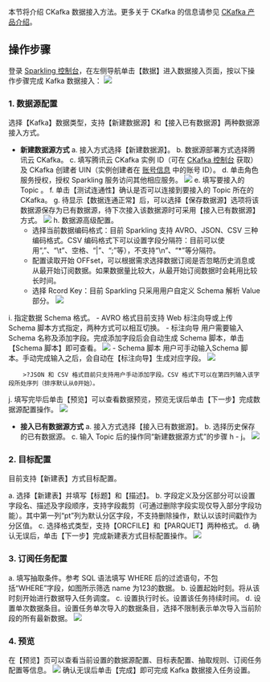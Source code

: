 本节将介绍 CKafka 数据接入方法。更多关于 CKafka 的信息请参见 [CKafka 产品介绍](https://cloud.tencent.com/document/product/597/10066)。

## 操作步骤

登录 [Sparkling 控制台](https://sparkling.cloud.tencent.com)，在左侧导航单击【数据】进入数据接入页面，按以下操作步骤完成 Kafka 数据接入：
![](https://main.qcloudimg.com/raw/009acb9b28f03361d74cf10417a16d3d.png)

### 1. 数据源配置

选择【Kafka】数据类型，支持【新建数据源】和【接入已有数据源】两种数据源接入方式。

- **新建数据源方式**
  a. 接入方式选择【新建数据源】。
   b. 数据源部署方式选择腾讯云 CKafka。
   c. 填写腾讯云 CKafka 实例 ID（可在 [CKafka 控制台](https://console.cloud.tencent.com/ckafka) 获取）及  CKafka 创建者 UIN（实例创建者在 [账号信息](https://console.cloud.tencent.com/developer) 中的账号 ID）。
   d. 单击角色服务授权，授权 Sparkling 服务访问其他相应服务。
   ![](https://main.qcloudimg.com/raw/87ec4e2aeddf3ec47597a9dabb006039.png)
  e. 填写要接入的 Topic 。
  f. 单击【测试连通性】确认是否可以连接到要接入的 Topic 所在的 CKafka。
  g. 待显示【数据连通正常】后，可以选择【保存数据源】选项将该数据源保存为已有数据源，待下次接入该数据源时可采用【接入已有数据源】方式。
   ![](https://main.qcloudimg.com/raw/411c8491b23786dafcf50c20bfcb41b8.png)
  h. 数据源高级配置。
  - 选择当前数据编码格式：目前 Sparkling 支持 AVRO、JSON、CSV 三种编码格式。CSV 编码格式下可以设置字段分隔符：目前可以使用“,”、“\t”、空格、“|”、“;”等），不支持“\n”、“\*”等分隔符。
  - 配置读取开始 OFFset，可以根据需求选择数据订阅是否忽略历史消息或从最开始订阅数据。如果数据量比较大，从最开始订阅数据时会耗用比较长时间。
  - 选择 Rcord Key：目前 Sparkling 只采用用户自定义 Schema 解析 Value 部分。
    ![](https://main.qcloudimg.com/raw/ba355a6ab9d79136b45b4fe4fa78ec91.png)

 i. 指定数据 Schema 格式。 
	 - AVRO 格式目前支持 Web 标注向导或上传 Schema 脚本方式指定，两种方式可以相互切换。
		 - 标注向导
		 用户需要输入Schema 名称及添加字段。完成添加字段后会自动生成 Schema 脚本，单击【Schema 脚本】即可查看。
		 ![](https://main.qcloudimg.com/raw/e3f0aabe692bb3a1902ccf994f272d11.png)
		 - Schema 脚本
		 用户可手动输入Schema 脚本。手动完成输入之后，会自动在【标注向导】生成对应字段。
		![](https://main.qcloudimg.com/raw/2434402d48a4e3ec79ebec0be20157a0.png)
		
		>?JSON 和 CSV 格式目前只支持用户手动添加字段。CSV 格式下可以在第四列输入该字段所处序列（排序默认从0开始）。

 j. 填写完毕后单击【预览】可以查看数据预览，预览无误后单击【下一步】完成数据源配置操作。
![](https://main.qcloudimg.com/raw/a74bb43f0bdb8f8e94b087ef3e5ebbbd.png)

- **接入已有数据源方式**
  a. 接入方式选择【接入已有数据源】。
   b. 选择历史保存的已有数据源。
   c. 输入 Topic 后的操作同“新建数据源方式”的步骤 h - j。
  ![](https://main.qcloudimg.com/raw/c1a1293eebce3752c7e50893d88acdb5.png)

### 2. 目标配置

目前支持【新建表】方式目标配置。

a. 选择【新建表】并填写【标题】和【描述】。
b. 字段定义及分区部分可以设置字段名、描述及字段顺序，支持字段裁剪（可通过删除字段实现仅导入部分字段功能）。其中第一列“pt”列为默认分区字段，不支持删除操作，默认以该时间戳作为分区值。
c. 选择格式类型，支持【ORCFILE】和【PARQUET】两种格式。
d. 确认无误后，单击【下一步】完成新建表方式目标配置操作。
![](https://main.qcloudimg.com/raw/a0e2c96234a9266b88c33fd5ca0ec5be.png)

### 3. 订阅任务配置

a. 填写抽取条件。参考 SQL 语法填写 WHERE 后的过滤语句，不包括“WHERE”字段，如图所示筛选 name 为123的数据。
b. 设置起始时刻。将从该时刻开始进行数据导入任务调度。
c. 设置执行时长。设置该任务持续时间。
d. 设置单次数据条目。设置任务单次导入的数据条目，选择不限制表示单次导入当前阶段的所有最新数据。
![](https://main.qcloudimg.com/raw/9d30754a9c9eb82c858dd5ac578d5e3a.png)

### 4. 预览

在【预览】页可以查看当前设置的数据源配置、目标表配置、抽取规则、订阅任务配置等信息。
![](https://main.qcloudimg.com/raw/de92830243973747b9c2bc101abf238b.png)
确认无误后单击【完成】即可完成 Kafka 数据接入任务设置。
